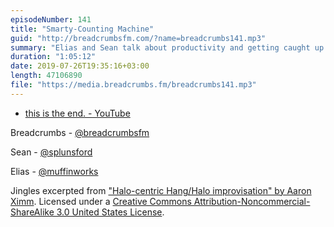 ```yaml
---
episodeNumber: 141
title: "Smarty-Counting Machine"
guid: "http://breadcrumbsfm.com/?name=breadcrumbs141.mp3"
summary: "Elias and Sean talk about productivity and getting caught up in the rat race."
duration: "1:05:12"
date: 2019-07-26T19:35:16+03:00
length: 47106890
file: "https://media.breadcrumbs.fm/breadcrumbs141.mp3"
---
```


- [this is the end. - YouTube](https://youtu.be/9Ti4wBKB4Yo)

Breadcrumbs - [@breadcrumbsfm](https://twitter.com/breadcrumbsfm)

Sean - [@splunsford](https://twitter.com/splunsford)

Elias - [@muffinworks](https://twitter.com/muffinworks)

Jingles excerpted from ["Halo-centric Hang/Halo improvisation" by Aaron Ximm](http://freemusicarchive.org/music/aaron_ximm/handpans_and_the_hang/). Licensed under a [Creative Commons Attribution-Noncommercial-ShareAlike 3.0 United States License](http://creativecommons.org/licenses/by-nc-sa/3.0/us/).